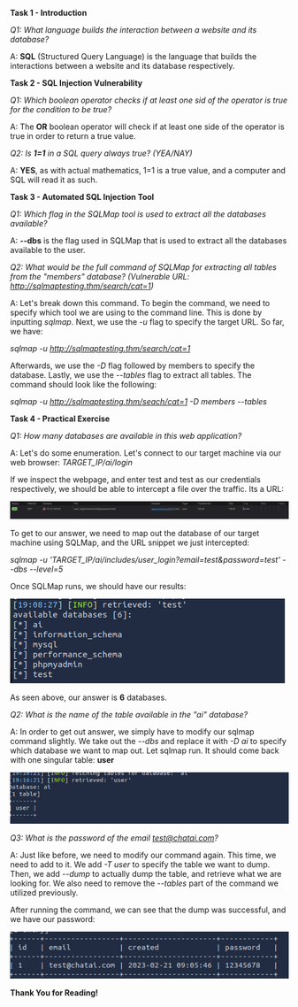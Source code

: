 
**Task 1 - Introduction**

*Q1: What language builds the interaction between a website and its database?*

A: **SQL** (Structured Query Language) is the language that builds the interactions between a website and its database respectively.

**Task 2 - SQL Injection Vulnerability**

*Q1: Which boolean operator checks if at least one sid of the operator is true for the condition to be true?*

A: The **OR** boolean operator will check if at least one side of the operator is true in order to return a true value.

*Q2: Is **1=1** in a SQL query always true? (YEA/NAY)*

A: **YES**, as with actual mathematics, 1=1 is a true value, and a computer and SQL will read it as such.

**Task 3 - Automated SQL Injection Tool**

*Q1: Which flag in the SQLMap tool is used to extract all the databases available?*

A: **--dbs** is the flag used in SQLMap that is used to extract all the databases available to the user.

*Q2: What would be the full command of SQLMap for extracting all tables from the "members" database? (Vulnerable URL: http://sqlmaptesting.thm/search/cat=1)*

A: Let's break down this command. To begin the command, we need to specify which tool we are using to the command line. This is done by inputting *sqlmap*. Next, we use the *-u* flag to specify the target URL. So far, we have: 

*sqlmap -u http://sqlmaptesting.thm/search/cat=1*

Afterwards, we use the *-D* flag followed by members to specify the database. 
Lastly, we use the *--tables* flag to extract all tables.
The command should look like the following:

*sqlmap -u http://sqlmaptesting.thm/seach/cat=1 -D members --tables*

**Task 4 - Practical Exercise**

*Q1: How many databases are available in this web application?*

A: Let's do some enumeration. Let's connect to our target machine via our web browser: 
*TARGET_IP/ai/login*

If we inspect the webpage, and enter test and test as our credentials respectively, we should be able to intercept a file over the traffic. Its a URL:

![alt text](Images/sqlmap-fig1.png)

To get to our answer, we need to map out the database of our target machine using SQLMap, and the URL snippet we just intercepted: 

*sqlmap -u 'TARGET_IP/ai/includes/user_login?email=test&password=test' --dbs --level=5*

Once SQLMap runs, we should have our results:

![alt text](Images/sqlmap-fig2.png)

As seen above, our answer is **6** databases.

*Q2: What is the name of the table available in the "ai" database?*

A: In order to get out answer, we simply have to modify our sqlmap command slightly. We take out the *--dbs* and replace it with *-D ai* to specify which database we want to map out.
Let sqlmap run. It should come back with one singular table: **user**

![alt text](Images/sqlmap-fig3.png)

*Q3: What is the password of the email test@chatai.com?*

A: Just like before, we need to modify our command again. This time, we need to add to it. We add *-T user* to specify the table we want to dump. Then, we add *--dump* to actually dump the table, and retrieve what we are looking for. We also need to remove the *--tables* part of the command we utilized previously.

After running the command, we can see that the dump was successful, and we have our password: 

![alt text](Images/sqlmap-fig4.png)

**Thank You for Reading!**
